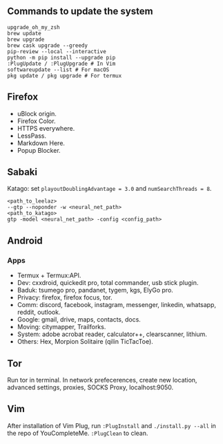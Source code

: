 ## Commands to update the system

```shell
upgrade_oh_my_zsh
brew update
brew upgrade
brew cask upgrade --greedy
pip-review --local --interactive
python -m pip install --upgrade pip
:PlugUpdate / :PlugUpgrade # In Vim
softwareupdate --list # For macOS
pkg update / pkg upgrade # For termux
```

## Firefox

- uBlock origin.
- Firefox Color.
- HTTPS everywhere.
- LessPass.
- Markdown Here.
- Popup Blocker.

## Sabaki

Katago: set `playoutDoublingAdvantage = 3.0` and `numSearchThreads = 8`.

    <path_to_leelaz>
    --gtp --noponder -w <neural_net_path>
    <path_to_katago>
    gtp -model <neural_net_path> -config <config_path>

## Android

### Apps

- Termux + Termux:API.
- Dev: cxxdroid, quickedit pro, total commander, usb stick plugin.
- Baduk: tsumego pro, pandanet, tygem, kgs, ElyGo pro.
- Privacy: firefox, firefox focus, tor.
- Comm: discord, facebook, instagram, messenger, linkedin, whatsapp, reddit, outlook.
- Google: gmail, drive, maps, contacts, docs.
- Moving: citymapper, Trailforks.
- System: adobe acrobat reader, calculator++, clearscanner, lithium.
- Others: Hex, Morpion Solitaire (qilin TicTacToe).

## Tor

Run tor in terminal. In network prefecerences, create new location, advanced settings, proxies, SOCKS Proxy, localhost:9050.

## Vim

After installation of Vim Plug, run `:PlugInstall` and `./install.py --all` in the repo of YouCompleteMe. `:PlugClean` to clean.
